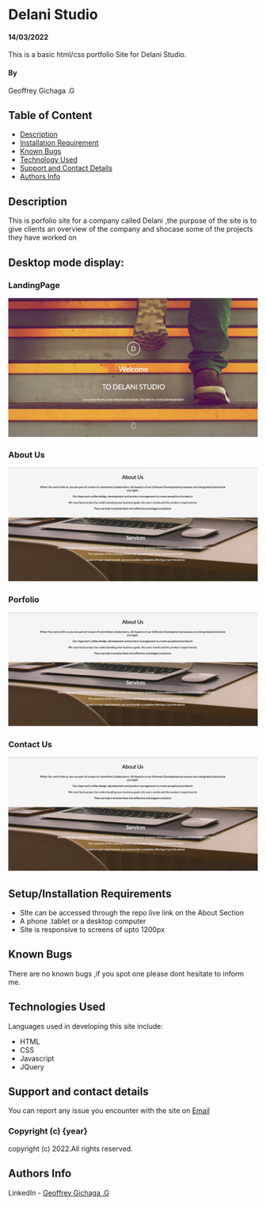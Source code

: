 










# Delani Studio
#### 14/03/2022
This is a basic html/css portfolio Site for Delani Studio.
#### By 
Geoffrey Gichaga .G

## Table of Content

+ [Description](#description)
+ [Installation Requirement](#Installation)
+ [Known Bugs](#Known-Bugs)
+ [Technology Used](#technology-used)
+ [Support and Contact Details](#Support-and-contact-details)
+ [Authors Info](#authors-Info)

## Description
This is  porfolio site for a company called Delani ,the purpose of the site is to give clients an overview of the company and shocase some of the projects they have worked on






## Desktop mode display:
### LandingPage
![intro](./images/sc1.png)
### About Us 
![About us & Services](./images/sc2.png)
### Porfolio 
![what we do & Porfolio](./images/sc2.png)
### Contact Us 
![Contact](./images/sc2.png)









 

## Setup/Installation Requirements
* SIte can be accessed through the repo live link on the About Section
* A phone .tablet or a desktop computer
* Site is responsive to screens of upto 1200px


## Known Bugs
There are no known bugs ,if you spot one please dont hesitate to inform me.
## Technologies Used
Languages used in developing this site include:
* HTML 
* CSS
* Javascript
* JQuery
## Support and contact details
You can report any issue you encounter with the site on [Email](geoffrey.githinji@student.moringaschool.com)


### Copyright (c) {year}
copyright (c) 2022.All rights reserved.


## Authors Info
LinkedIn - [Geoffrey Gichaga .G](https://www.linkedin.com/in/geoffrey-gichaga-234318ba/)

